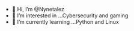 - 👋 Hi, I’m @Nynetalez
- 👀 I’m interested in ...Cybersecurity and gaming
- 🌱 I’m currently learning ...Python and Linux



<!---
Nynetalez/Nynetalez is a ✨ special ✨ repository because its `README.md` (this file) appears on your GitHub profile.
You can click the Preview link to take a look at your changes.
--->
